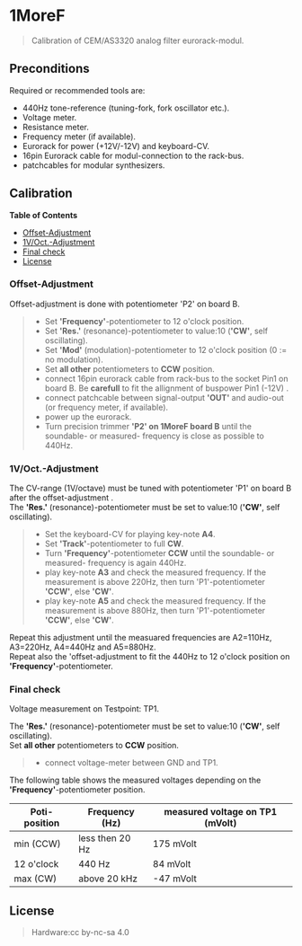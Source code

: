 #  1MoreF
> Calibration of CEM/AS3320 analog filter eurorack-modul.

## Preconditions<a name="preconditions"></a>
 Required or recommended tools are:

- 440Hz tone-reference (tuning-fork, fork oscillator etc.).
- Voltage meter.
- Resistance meter.
- Frequency meter (if available).
- Eurorack for power (+12V/-12V) and keyboard-CV.
- 16pin Eurorack cable for modul-connection to the rack-bus.
- patchcables for modular synthesizers.

## Calibration<a name="calibration"></a>

**Table of Contents**

- [Offset-Adjustment](#offset_adjustment)
- [1V/Oct.-Adjustment](#1V_oct_adjustment)
- [Final check](#final_check)
- [License](#license)

### Offset-Adjustment<a name="offset_adjustment"></a>
 Offset-adjustment is done with potentiometer 'P2' on board B.  
>- Set **'Frequency'**-potentiometer to 12 o'clock position.  
>- Set **'Res.'** (resonance)-potentiometer to value:10 (**'CW'**, self oscillating).  
>- Set **'Mod'** (modulation)-potentiometer to 12 o'clock position (0 := no modulation).  
>- Set **all other** potentiometers to **CCW** position.  
>- connect 16pin eurorack cable from rack-bus to the socket Pin1 on board B. Be **carefull** to fit the allignment of buspower Pin1 (-12V) .  
>- connect patchcable between signal-output **'OUT'** and audio-out (or frequency meter, if available).  
>- power up the eurorack.  
>- Turn precision trimmer **'P2' on 1MoreF board B** until the soundable- or measured- frequency is close as possible to 440Hz.

### 1V/Oct.-Adjustment<a name="1V_oct_adjustment"></a>
 The CV-range (1V/octave) must be tuned with potentiometer 'P1' on board B after the offset-adjustment .  
 The **'Res.'** (resonance)-potentiometer must be set to value:10 (**'CW'**, self oscillating).  
>- Set the keyboard-CV for playing key-note **A4**.  
>- Set **'Track'**-potentiometer to full **CW**.  
>- Turn **'Frequency'**-potentiometer **CCW** until the soundable- or measured- frequency is again 440Hz.  
>- play key-note **A3** and check the measured frequency. If the measurement is above 220Hz, then turn 'P1'-potentiometer **'CCW'**, else **'CW'**.  
>- play key-note **A5** and check the measured frequency. If the measurement is above 880Hz, then turn 'P1'-potentiometer **'CCW'**, else **'CW'**.

 Repeat this adjustment until the measuared frequencies are A2=110Hz, A3=220Hz, A4=440Hz and A5=880Hz.  
 Repeat also the 'offset-adjustment to fit the 440Hz to 12 o'clock position on **'Frequency'**-potentiometer.  

### Final check<a name="final_check"></a>
 Voltage measurement on Testpoint: TP1.  

 The **'Res.'** (resonance)-potentiometer must be set to value:10 (**'CW'**, self oscillating).  
 Set **all other** potentiometers to **CCW** position.  
 >- connect voltage-meter between GND and TP1.  

 The following table shows the measured voltages depending on the **'Frequency'**-potentiometer position.  

Poti-position | Frequency (Hz)       | measured voltage on TP1 (mVolt)
--------------|----------------------|-----------------------------------
 min (CCW)    | less then 20 Hz      | 175 mVolt
 12 o'clock   | 440 Hz               |  84 mVolt
 max (CW)     | above 20 kHz         | -47 mVolt


## License<a name="license"></a>
> Hardware:cc by-nc-sa 4.0

